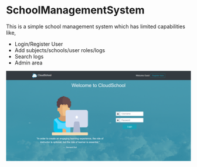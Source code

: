 # SchoolManagementSystem
This is a simple school management system which has limited capabilities like,

- Login/Register User
- Add subjects/schools/user roles/logs
- Search logs
- Admin area

![picture](img/snapshot.png)
